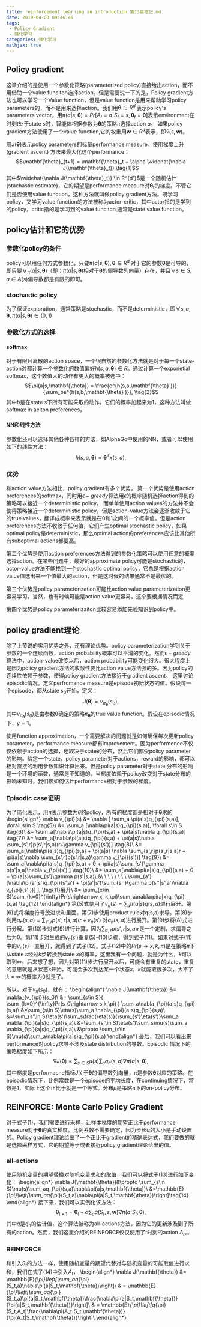 ```yaml
---
title: reinforcement learning an introduction 第13章笔记.md
date: 2019-04-03 09:46:49
tags:
 - Policy Gradient
 - 强化学习
categories: 强化学习 
mathjax: true
---
```


## Policy gradient
这章介绍的是使用一个参数化策略(parameterized policy)直接给出action，而不用借助一个value funciton选择action。但是需要说一下的是，Policy gradient方法也可以学习一个Value function，但是value function是用来帮助学习policy parameters的，而不是用来选择action。我们用$\mathbf{\theta} \in R^{d'}$表示policy's parameters vector，用$\pi(a|s, \mathbf{\theta}) = Pr[A_t = a|S_t = s, \mathbf{\theta}_t = \mathbf{\theta}]$表示environment在时刻$t$处于state $s$时，智能体根据参数为$\mathbf{\theta}$的策略$\pi$选择action $a$。
如果policy gradient方法使用了一个value function,它的权重用$\mathbf{w} \in R^d$表示，即$\hat{v}(s,\mathbf{w})$。

用$J(\mathbf{\theta})$表示policy parameters的标量performance measure。使用梯度上升(gradient ascent) 方法来最大化这个performance：
$$\mathbf{\theta}_{t+1} = \mathbf{\theta}_t + \alpha \widehat{\nabla J(\mathbf{\theta}_t}),\tag{1}$$
其中$\widehat{\nabla J(\mathbf{\theta}_t)} \in R^{d'}$是一个随机估计(stachastic estimate)，它的期望是performance measure对$\mathbf{\theta_t}$的梯度。不管它们是否使用value function，这种方法就叫做policy gradient方法。既学习policy，又学习value function的方法被称为actor-critic，其中actor指的是学到的policy，critic指的是学习到的value funciton,通常是state value function。

## policy估计和它的优势
### 参数化policy的条件
policy可以用任何方式参数化，只要$\pi(a|s,\mathbf{\theta}),\mathbf{\theta}\in R^{d'}$对于它的参数$\mathbf{\theta}$是可导的，即只要$\nabla_{\pi}(a|s,\mathbf{\theta})$（即：$\pi(a|s,\mathbf{\theta})$相对于$\mathbf{\theta}$的偏导数列向量）存在，并且$\forall s\in S, a\in A(s)$偏导数都是有限的即可。

### stochastic policy
为了保证exploration，通常策略是stochastic，而不是deterministic，即$\forall s,a,\mathbf{\theta}, \pi(a|s,\mathbf{\theta})\in (0,1)$

### 参数化方式的选择
#### softmax
对于有限且离散的action space，一个很自然的参数化方法就是对于每一个state-action对都计算一个参数化的数值偏好$h(s,a,\mathbf{\theta})\in R$。通过计算一个exponetial softmax，这个数值大的动作有更大的概率被选中：
$$\pi(a|s,\mathbf{\theta}) = \frac{e^{h(s,a,\mathbf{\theta} )}}{\sum_be^{h(s,b,\mathbf{\theta} )}}, \tag{2}$$
其中$b$是在state $s$下所有可能采取的动作，它们的概率加起来为$1$，这种方法叫做softmax in aciton preferences。

#### NN和线性方法
参数化还可以选择其他各种各样的方法，如AlphaGo中使用的NN，或者可以使用如下的线性方法：
$$h(s,a, \mathbf{\theta}) = \mathbf{\theta}^Tx(s,a), \tag{3}$$

### 优势
和action value方法相比，policy gradient有多个优势。
第一个优势是使用action preferences的softmax，同时用$\epsilon-greedy$算法用$\epsilon$的概率随机选择action得到的策略可以接近一个deterministic policy。
而单单使用action values的方法并不会使得策略接近一个deterministic policy，但是action-value方法会逐渐收敛于它的true values，翻译成概率来表示就是在$0$和$1$之间的一个概率值。但是action preferences方法不收敛于任何值，它们产生optimal stochastic policy，如果optimal policy是deterministic，那么optimal action的preferences应该比其他所有suboptimal actions都要高。

第二个优势是使用action preferences方法得到的参数化策略可以使用任意的概率选择action。在某些问题中，最好的approximate policy可能是stochastic的，actor-value方法不能找到一个stochastic optimal policy，它总是根据action value值选出来一个值最大的action，但是这时候的结果通常不是最优的。

第三个优势是policy parameterization可能比action value parameterization更容易学习。当然，也有时候可能是action value更容易。这个要根据情况而定

第四个优势是policy parameterizaiton比较容易添加先验知识到policy中。

## policy gradient理论
除了上节说的实用优势之外，还有理论优势。policy parameterization学到关于参数的一个连续函数，action probability概率可以平滑的变化。然而$\epsilon-greedy$算法中，action-value改变以后，action probability可能变化很大。很大程度上是因为policy gradient方法的收敛性要比action value方法强的多。因为policy的连续性依赖于参数，使得policy gradient方法接近于gradient ascent。
这里讨论episodic情况。定义perfromance measure是episode初始状态的值。假设每一个episode，都从state $s_0$开始，定义：
$$J(\mathbf{\theta}) = v_{\pi_\mathbf{\theta}}(s_0), \tag{4}$$
其中$v_{\pi_\mathbf{\theta}}(s_0)$是由参数$\mathbf{\theta}$确定的策略$\pi_{\mathbf{\theta}}$的true value function。假设在episodic情况下，$\gamma=1$。

使用function approximation，一个需要解决的问题就是如何确保每次更新policy parameter，performance measure都有improvement。因为performence不仅仅依赖于action的选择，还取决于state的分布，然后它们都受policy parameter的影响。给定一个state，policy parameter对于actions，reward的影响，都可以相对直接的利用参数知识计算出来。但是policy parameter对于state 分布的影响是一个环境的函数，通常是不知道的。当梯度依赖于policy改变对于state分布的影响未知时，我们该如何估计performance相对于参数的梯度。

### Episodic case证明
为了简化表示，用$\pi$表示参数为$\theta$的policy，所有的梯度都是相对于$\mathbf{\theta}$求的
\begin{align\*}
\nabla v_{\pi}(s) &= \nabla \[ \sum_a \pi(a|s)q_{\pi}(s,a)\], \forall s\in S \tag{5}\\
&= \sum_a \[\nabla\pi(a|s)q_{\pi}(s,a)\], \forall s\in S \tag{6}\\
&= \sum_a\[\nabla\pi(a|s)q_{\pi}(s,a) + \pi(a|s)\nabla q_{\pi}(s,a)\] \tag{7}\\
&= \sum_a\[\nabla\pi(a|s)q_{\pi}(s,a) + \pi(a|s)\nabla \sum_{s',r}p(s',r|s,a)(r+\gamma v_{\pi}(s'))\] \tag{8}\\
&= \sum_a\[\nabla\pi(a|s)q_{\pi}(s,a) + \pi(a|s) \nabla \sum_{s',r}p(s',r|s,a)r + \pi(a|s)\nabla \sum_{s',r}p(s',r|s,a)\gamma v_{\pi}(s'))\] \tag{9}\\
&= \sum_a\[\nabla\pi(a|s)q_{\pi}(s,a) + 0 + \pi(a|s)\sum_{s'}\gamma p(s'|s,a)\nabla v_{\pi}(s') \] \tag{10}\\
&= \sum_a\[\nabla\pi(a|s)q_{\pi}(s,a) + 0 + \pi(a|s)\sum_{s'}\gamma p(s'|s,a)\\
&\ \ \ \ \ \ \ \ \sum_{a'}[\nabla\pi(a'|s')q_{\pi}(s',a') + \pi(a'|s')\sum_{s''}\gamma p(s''|s',a')\nabla v_{\pi}(s''))] \],  \tag{11}展开\\
&= \sum_{x\in S}\sum_{k=0}^{\infty}Pr(s\rightarrow x, k,\pi)\sum_a\nabla\pi(a|x)q_{\pi}(x,a) \tag{12}
\end{align\*}
第(5)式使用了$v_{\pi}(s) = \sum_a\pi(a|s)q(s,a)$进行展开。第(6)式将梯度符号放进求和里面。第(7)步使用product rule对q(s,a)求导。第(8)步利用$q_{\pi}(s, a) =\sum_{s',r}p(s',r|s,a)(r+v_{\pi}(s')$ 对$q_{\pi}(s,a)$进行展开。第(9)步将(8)式进行分解。第(10)步对式(9)进行计算，因为$\sum_{s',r}p(s',r|s,a)r$是一个定制，求偏导之后为$0$。第(11)步对生成的$v_{\pi}(s')$重复(5)-(10)步骤，得到式子(11)。如果对式子(11)中的$v_{\pi}(s)$一直展开，就得到了式子(12)。式子(12)中的$Pr(s\rightarrow x, k, \pi)$是在策略$\pi$下从state $s$经过$k$步转换到state $x$的概率，这里我有一个问题，就是为什么，$k$可以取到$\infty$，后来想了想，因为对第(11)步进行展开以后，可能会有重复的state，重复的意思就是从状态$s$开始，可能会多次到达某一个状态$x$，$k$就能取很多次，大不了$k=\infty$的概率为$0$就是了。

所以，对于$v_{\pi}(s_0)$，就有：
\begin{align\*}
\nabla J(\mathbf{\theta}) &= \nabla_{v_{\pi}}(s_0)\\
&= \sum_{s\in S}\( \sum_{k=0}^{\infty}Pr(s_0\rightarrow s,k,\pi) \) \sum_a\nabla_{\pi}(a|s)q_{\pi}(s,a)\\
&=\sum_{s\in S}\eta(s)\sum_a \nabla_{\pi}(a|s)q_{\pi}(s,a)\\
&=\sum_{s'\in S}\eta(s')\sum_s\frac{\eta(s)}{\sum_{s'}\eta(s')}\sum_a \nabla_{\pi}(a|s)q_{\pi}(s,a)\\
&=\sum_{s'\in S}\eta(s')\sum_s\mu(s)\sum_a \nabla_{\pi}(a|s)q_{\pi}(s,a)\\
&\propto \sum_{s\in S}\mu(s)\sum_a\nabla\pi(a|s)q_{\pi}(s,a)
\end{align\*}
最后，我们可以看出来performance对policy求导不涉及state distribution的导数。Episodic 情况下的策略梯度如下所示：
$$\nabla J(\mathbf{\theta})\propto \sum_{s\in S}\mu(s)\sum_aq_{\pi}(s,a)\nabla\pi(a|s,\mathbf{\theta}), \tag{13}$$
其中梯度是performacne指标$J$关于$\mathbf{\theta}$的偏导数列向量，$\pi$是参数$\mathbf{\theta}$对应的策略。在episodic情况下，比例常数是一个episode的平均长度，在continuing情况下，常数是$1$，实际上这个正比于就是一个等式。分布$\mu$是策略$\pi$下的on-policy分布。

## REINFORCE: Monte Carlo Policy Gradient
对于式子(1)，我们需要进行采样，让样本梯度的期望正比于performance measure对于$\mathbf{\theta}$的真实梯度。比例系数不需要确定，因为步长$\alpha$的大小是手动设置的。Policy gradient理论给出了一个正比于gradient的精确表达式，我们要做的就是选择采样方式，它的期望等于或者接近policy gradient理论给出的值。
### all-actions
使用随机变量的期望替换对随机变量求和的取值，我们可以将式子(13)进行如下变化：
\begin{align\*}
\nabla J(\mathbf{\theta})&\propto \sum_{s\in S}\mu(s)\sum_aq_{\pi}(s,a)\nabla\pi(a|s,\mathbf{\theta})\\
&=\mathbb{E}_{\pi}\left[\sum_aq_{\pi}(S_t,a)\nabla\pi(a|S_t,\mathbf{\theta})\right]\tag{14}
\end{align\*}
接下来，我们可以实例化该方法：
$$\mathbf{\theta}_{t+1} = \mathbf{\theta}_t+\alpha\sum_a\hat{q}(S_t,s,\mathbf{w})\nabla\pi(a|S_t,\mathbf{\theta}), \tag{15}$$
其中$\hat{q}$是$q_{\pi}$的估计值，这个算法被称为all-actions方法，因为它的更新涉及到了所有的action。然而，我们这里介绍的REINFORCE仅仅使用了$t$时刻的action $A_t$。。

### REINFORCE
和引入$S_t$的方法一样，使用随机变量的期望代替对与随机变量的可能取值进行求和，我们在式子(14)中引入$A_t$，
\begin{align\*}
\nabla J(\mathbf{\theta}) &= \mathbb{E}_{\pi}\left[\sum_aq_{\pi}(S_t,a)\nabla\pi(a|S_t,\mathbf{\theta})\right]\\
& = \mathbb{E}_{\pi}\left[\sum_aq_{\pi}(S_t,a)\pi(a|S_t,\mathbf{\theta})\frac{\nabla\pi(a|S_t,\mathbf{\theta})}{\pi(a|S_t,\mathbf{\theta})}\right]\\
& = \mathbb{E}_{\pi}\left[q_{\pi}(S_t,A_t)\frac{\nabla\pi(A_t|S_t,\mathbf{\theta})}{\pi(A_t|S_t,\mathbf{\theta})}\right]\\
\end{align\*}
